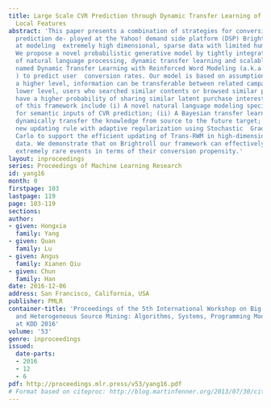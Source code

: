 ```yaml
---
title: Large Scale CVR Prediction through Dynamic Transfer Learning of Global and
  Local Features
abstract: 'This paper presents a combination of strategies for conversion rate (CVR)
  prediction de- ployed at the Yahoo! demand side platform (DSP) Brightroll, targeting
  at modeling  extremely high dimensional, sparse data with limited human intervention.
  We propose a novel probabilistic generative model by tightly integrating components
  of natural language processing, dynamic transfer learning and scalable prediction,
  named Dynamic Transfer Learning with Reinforced Word Modeling (a.k.a. Trans-RWM
  ) to predict user  conversion rates. Our model is based on assumptions that: on
  a higher level, information can be transferable between related campaigns; on a
  lower level, users who searched similar contents or browsed similar pages would
  have a higher probability of sharing similar latent purchase interests. Novelties
  of this framework include (i) A novel natural language modeling specifically tailored
  for semantic inputs of CVR prediction; (ii) A Bayesian transfer learning model to
  dynamically transfer the knowledge from source to the future target; (iii) An automatic
  new updating rule with adaptive regularization using Stochastic  Gradient Monte
  Carlo to support the efficient updating of Trans-RWM in high-dimensional and sparse
  data. We demonstrate that on Brightroll our framework can effectively discriminate
  extremely rare events in terms of their conversion propensity.'
layout: inproceedings
series: Proceedings of Machine Learning Research
id: yang16
month: 0
firstpage: 103
lastpage: 119
page: 103-119
sections: 
author:
- given: Hongxia
  family: Yang
- given: Quan
  family: Lu
- given: Angus
  family: Xianen Qiu
- given: Chun
  family: Han
date: 2016-12-06
address: San Francisco, California, USA
publisher: PMLR
container-title: 'Proceedings of the 5th International Workshop on Big Data, Streams
  and Heterogeneous Source Mining: Algorithms, Systems, Programming Models and Applications
  at KDD 2016'
volume: '53'
genre: inproceedings
issued:
  date-parts:
  - 2016
  - 12
  - 6
pdf: http://proceedings.mlr.press/v53/yang16.pdf
# Format based on citeproc: http://blog.martinfenner.org/2013/07/30/citeproc-yaml-for-bibliographies/
---
```

